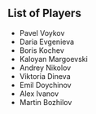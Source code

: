 ## List of Players

- Pavel Voykov
- Daria Evgenieva
- Boris Kochev
- Kaloyan Margoevski
- Andrey Nikolov
- Viktoria Dineva
- Emil Doychinov
- Alex Ivanov
- Martin Bozhilov